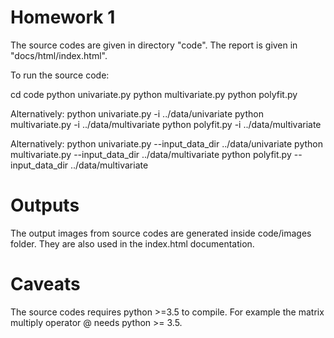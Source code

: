 Homework 1
============

The source codes are given in directory "code".
The report is given in "docs/html/index.html".

To run the source code:

cd code
python univariate.py
python multivariate.py
python polyfit.py

Alternatively:
python univariate.py -i ../data/univariate
python multivariate.py -i ../data/multivariate
python polyfit.py -i ../data/multivariate

Alternatively:
python univariate.py --input_data_dir ../data/univariate
python multivariate.py --input_data_dir ../data/multivariate
python polyfit.py --input_data_dir ../data/multivariate


Outputs
========
The output images from source codes are generated inside code/images folder.
They are also used in the index.html documentation.

Caveats
========
The source codes requires python >=3.5 to compile.
For example the matrix multiply operator @ needs python >= 3.5.
